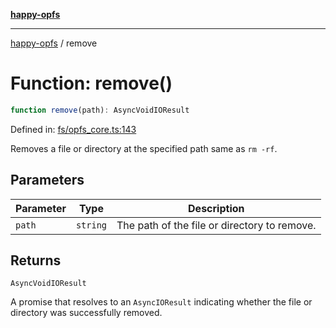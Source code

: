 [**happy-opfs**](../README.md)

***

[happy-opfs](../README.md) / remove

# Function: remove()

```ts
function remove(path): AsyncVoidIOResult
```

Defined in: [fs/opfs\_core.ts:143](https://github.com/JiangJie/happy-opfs/blob/7d6f4902eef2f34868c7991f5501261a1d1ff67a/src/fs/opfs_core.ts#L143)

Removes a file or directory at the specified path same as `rm -rf`.

## Parameters

| Parameter | Type | Description |
| ------ | ------ | ------ |
| `path` | `string` | The path of the file or directory to remove. |

## Returns

`AsyncVoidIOResult`

A promise that resolves to an `AsyncIOResult` indicating whether the file or directory was successfully removed.

